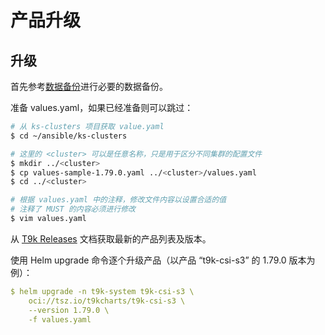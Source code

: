 # 产品升级

## 升级

首先参考[数据备份](../../data-backup/index.md)进行必要的数据备份。

准备 values.yaml，如果已经准备则可以跳过：

```bash
# 从 ks-clusters 项目获取 value.yaml
$ cd ~/ansible/ks-clusters

# 这里的 <cluster> 可以是任意名称，只是用于区分不同集群的配置文件
$ mkdir ../<cluster>
$ cp values-sample-1.79.0.yaml ../<cluster>/values.yaml
$ cd ../<cluster>

# 根据 values.yaml 中的注释，修改文件内容以设置合适的值
# 注释了 MUST 的内容必须进行修改
$ vim values.yaml
```

从 [T9k Releases](https://docs.google.com/document/d/13aBfNmEYTysJJS_S7bMPPZkTqms6ZrUkVL6bv-IaRPc/edit) 文档获取最新的产品列表及版本。

使用 Helm upgrade 命令逐个升级产品（以产品 “t9k-csi-s3” 的 1.79.0 版本为例）：

```yaml
$ helm upgrade -n t9k-system t9k-csi-s3 \
    oci://tsz.io/t9kcharts/t9k-csi-s3 \
    --version 1.79.0 \
    -f values.yaml
```
